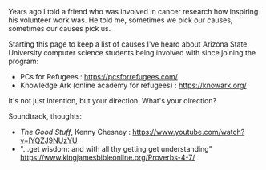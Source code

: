 Years ago I told a friend who was involved in cancer research how inspiring his volunteer work was.  He told me, sometimes we pick our causes, sometimes our causes pick us.

Starting this page to keep a list of causes I've heard about Arizona State University computer science students being involved with since joining the program:

- PCs for Refugees :  https://pcsforrefugees.com/
- Knowledge Ark (online academy for refugees) : https://knowark.org/

It's not just intention, but your direction. What's your direction?  

Soundtrack, thoughts:

- _The Good Stuff_, Kenny Chesney : https://www.youtube.com/watch?v=lYQZJ9NUzYU
- "...get wisdom: and with all thy getting get understanding" https://www.kingjamesbibleonline.org/Proverbs-4-7/
